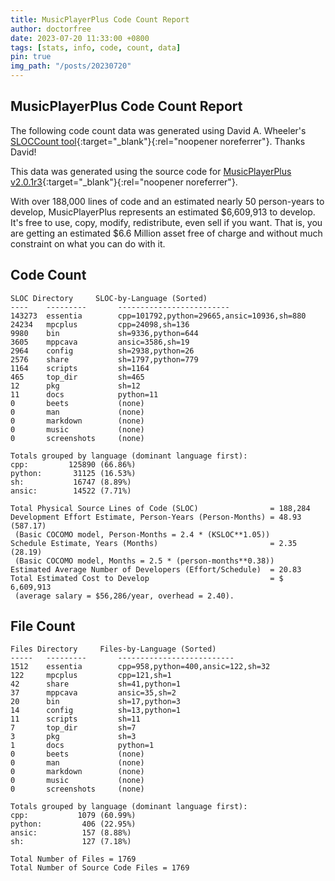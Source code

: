 ```yaml
---
title: MusicPlayerPlus Code Count Report
author: doctorfree
date: 2023-07-20 11:33:00 +0800
tags: [stats, info, code, count, data]
pin: true
img_path: "/posts/20230720"
---
```


## MusicPlayerPlus Code Count Report

The following code count data was generated using David A. Wheeler's
[SLOCCount tool](https://dwheeler.com/sloccount/){:target="_blank"}{:rel="noopener noreferrer"}. Thanks David!

This data was generated using the source code for
[MusicPlayerPlus v2.0.1r3](https://github.com/doctorfree/MusicPlayerPlus/releases/tag/v2.0.1r3){:target="_blank"}{:rel="noopener noreferrer"}.

With over 188,000 lines of code and an estimated nearly 50 person-years
to develop, MusicPlayerPlus represents an estimated $6,609,913 to develop.
It's free to use, copy, modify, redistribute, even sell if you want. That
is, you are getting an estimated $6.6 Million asset free of charge and without
much constraint on what you can do with it.

## Code Count

```
SLOC Directory     SLOC-by-Language (Sorted)
----    ---------       -------------------------
143273  essentia        cpp=101792,python=29665,ansic=10936,sh=880
24234   mpcplus         cpp=24098,sh=136
9980    bin             sh=9336,python=644
3605    mppcava         ansic=3586,sh=19
2964    config          sh=2938,python=26
2576    share           sh=1797,python=779
1164    scripts         sh=1164
465     top_dir         sh=465
12      pkg             sh=12
11      docs            python=11
0       beets           (none)
0       man             (none)
0       markdown        (none)
0       music           (none)
0       screenshots     (none)

Totals grouped by language (dominant language first):
cpp:         125890 (66.86%)
python:       31125 (16.53%)
sh:           16747 (8.89%)
ansic:        14522 (7.71%)

Total Physical Source Lines of Code (SLOC)                = 188,284
Development Effort Estimate, Person-Years (Person-Months) = 48.93 (587.17)
 (Basic COCOMO model, Person-Months = 2.4 * (KSLOC**1.05))
Schedule Estimate, Years (Months)                         = 2.35 (28.19)
 (Basic COCOMO model, Months = 2.5 * (person-months**0.38))
Estimated Average Number of Developers (Effort/Schedule)  = 20.83
Total Estimated Cost to Develop                           = $ 6,609,913
 (average salary = $56,286/year, overhead = 2.40).
```

## File Count

```
Files Directory     Files-by-Language (Sorted)
-----   ---------       --------------------------
1512    essentia        cpp=958,python=400,ansic=122,sh=32
122     mpcplus         cpp=121,sh=1
42      share           sh=41,python=1
37      mppcava         ansic=35,sh=2
20      bin             sh=17,python=3
14      config          sh=13,python=1
11      scripts         sh=11
7       top_dir         sh=7
3       pkg             sh=3
1       docs            python=1
0       beets           (none)
0       man             (none)
0       markdown        (none)
0       music           (none)
0       screenshots     (none)

Totals grouped by language (dominant language first):
cpp:           1079 (60.99%)
python:         406 (22.95%)
ansic:          157 (8.88%)
sh:             127 (7.18%)

Total Number of Files = 1769
Total Number of Source Code Files = 1769
```
